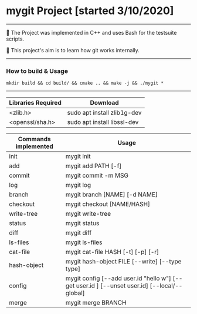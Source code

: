 # mygit Project [started 3/10/2020]
---

:pushpin: The Project was implemented in C++ and uses Bash for the testsuite scripts.

:pushpin: This project's aim is to learn how git works internally.

---
### How to build & Usage

    mkdir build && cd build/ && cmake .. && make -j && ./mygit *

---

| Libraries Required        | Download |
| -----------------         | -------- |
| <zlib.h>                  | sudo apt install zlib1g-dev |
| <openssl/sha.h>           | sudo apt install libssl-dev |

| Commands implemented      | Usage                 |
|---------------------------|-----------------------|
| init                      | mygit init            |
| add                       | mygit add PATH [-f]   |
| commit                    | mygit commit -m MSG   |
| log                       | mygit log             |
| branch                    | mygit branch [NAME] [-d NAME] |
| checkout                  | mygit checkout [NAME/HASH] |
| write-tree                | mygit write-tree      |
| status                    | mygit status          |
| diff                      | mygit diff            |
| ls-files                  | mygit ls-files        |
| cat-file                  | mygit cat-file HASH [-t] [-p] [-r] |
| hash-object               | mygit hash-object FILE [--write] [--type type] |
| config                    | mygit config [--add user.id "hello w"] [--get user.id ] [--unset user.id] [--local/--global]|
| merge                     | mygit merge BRANCH    |
